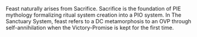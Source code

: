 Feast naturally arises from Sacrifice. Sacrifice is the foundation of PIE mythology formalizing ritual system creation into a PIO system. In The Sanctuary System, feast refers to a DC metamorphosis to an OVP through self-annihilation when the Victory-Promise is kept for the first time.
